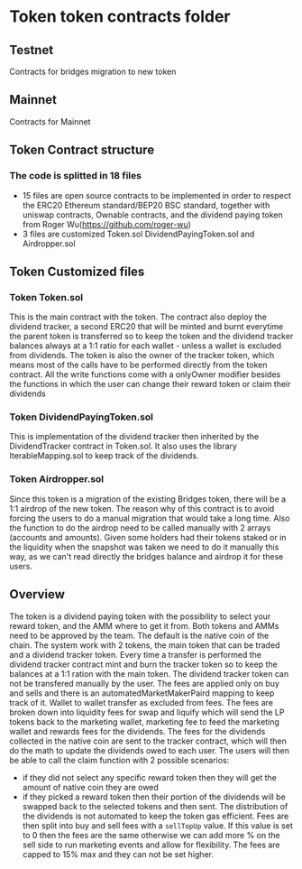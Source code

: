 # Token token contracts folder

## Testnet

Contracts for bridges migration to new token

## Mainnet

Contracts for Mainnet

## Token Contract structure

### The code is splitted in 18 files

* 15 files are open source contracts to be implemented in order to respect the ERC20 Ethereum standard/BEP20 BSC standard, together with uniswap contracts, Ownable contracts, and the dividend paying token from Roger Wu(https://github.com/roger-wu)
* 3 files are customized Token.sol DividendPayingToken.sol and Airdropper.sol

## Token Customized files

### Token Token.sol

This is the main contract with the token. The contract also deploy the dividend tracker, a second ERC20 that will be minted and burnt everytime the parent token is transferred so to keep the token and the dividend tracker balances always at a 1:1 ratio for each wallet - unless a wallet is excluded from dividends.
The token is also the owner of the tracker token, which means most of the calls have to be performed directly from the token contract.
All the write functions come with a onlyOwner modifier besides the functions in which the user can change their reward token or claim their dividends

### Token DividendPayingToken.sol

This is implementation of the dividend tracker then inherited by the DividendTracker contract in Token.sol. It also uses the library IterableMapping.sol to keep track of the dividends.

### Token Airdropper.sol

Since this token is a migration of the existing Bridges token, there will be a 1:1 airdrop of the new token. The reason why of this contract is to avoid forcing the users to do a manual migration that would take a long time. Also the function to do the airdrop need to be called manually with 2 arrays (accounts and amounts). Given some holders had their tokens staked or in the liquidity when the snapshot was taken we need to do it manually this way, as we can't read directly the bridges balance and airdrop it for these users.

## Overview

The token is a dividend paying token with the possibility to select your reward token, and the AMM where to get it from. Both tokens and AMMs need to be approved by the team. The default is the native coin of the chain. The system work with 2 tokens, the main token that can be traded and a dividend tracker token. Every time a transfer is performed the dividend tracker contract mint and burn the tracker token so to keep the balances at a 1:1 ration with the main token. The dividend tracker token can not be transfered manually by the user.
The fees are applied only on buy and sells and there is an automatedMarketMakerPaird mapping to keep track of it. Wallet to wallet transfer as excluded from fees. The fees are broken down into liquidity fees for swap and liquify which will send the LP tokens back to the marketing wallet, marketing fee to feed the marketing wallet and rewards fees for the dividends. The fees for the dividends collected in the native coin are sent to the tracker contract, which will then do the math to update the dividends owed to each user.
The users will then be able to call the claim function with 2 possible scenarios:
* if they did not select any specific reward token then they will get the amount of native coin they are owed
* if they picked a reward token then their portion of the dividends will be swapped back to the selected tokens and then sent.
The distribution of the dividends is not automated to keep the token gas efficient.
Fees are then split into buy and sell fees with a `sellTopUp` value. If this value is set to 0 then the fees are the same otherwise we can add more % on the sell side to run marketing events and allow for flexibility. The fees are capped to 15% max and they can not be set higher.
